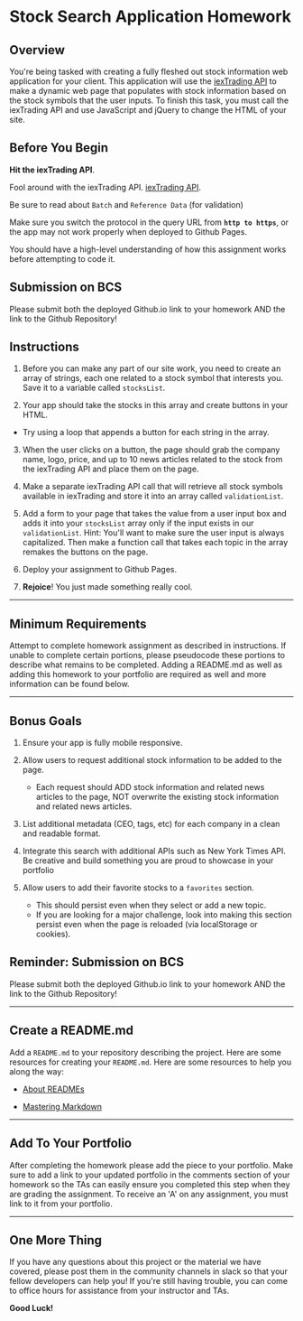 # Stock Search Application Homework

## Overview

You're being tasked with creating a fully fleshed out stock information web application for your client. This application will use the [iexTrading API](https://iextrading.com/developer/docs) to make a dynamic web page that populates with stock information based on the stock symbols that the user inputs. To finish this task, you must call the iexTrading API and use JavaScript and jQuery to change the HTML of your site.

## Before You Begin

**Hit the iexTrading API**.

Fool around with the iexTrading API. [iexTrading API](https://iextrading.com/developer/docs/#stocks).

Be sure to read about `Batch` and `Reference Data` (for validation)
   
Make sure you switch the protocol in the query URL from **`http to https`**, or the app may not work properly when deployed to Github Pages.

You should have a high-level understanding of how this assignment works before attempting to code it.

## Submission on BCS

Please submit both the deployed Github.io link to your homework AND the link to the Github Repository!

## Instructions

1. Before you can make any part of our site work, you need to create an array of strings, each one related to a stock symbol that interests you. Save it to a variable called `stocksList`.

2. Your app should take the stocks in this array and create buttons in your HTML.

* Try using a loop that appends a button for each string in the array.

3. When the user clicks on a button, the page should grab the company name, logo, price, and up to 10 news articles related to the stock from the iexTrading API and place them on the page.

4. Make a separate iexTrading API call that will retrieve all stock symbols available in iexTrading and store it into an array called `validationList`. 

4. Add a form to your page that takes the value from a user input box and adds it into your `stocksList` array only if the input exists in our `validationList`. Hint: You'll want to make sure the user input is always capitalized. Then make a function call that takes each topic in the array remakes the buttons on the page.

5. Deploy your assignment to Github Pages.

6. **Rejoice**! You just made something really cool.

- - -

## Minimum Requirements

Attempt to complete homework assignment as described in instructions. If unable to complete certain portions, please pseudocode these portions to describe what remains to be completed. Adding a README.md as well as adding this homework to your portfolio are required as well and more information can be found below.

- - -

## Bonus Goals

1. Ensure your app is fully mobile responsive.

2. Allow users to request additional stock information to be added to the page.
   * Each request should ADD stock information and related news articles to the page, NOT overwrite the existing stock information and related news articles.

3. List additional metadata (CEO, tags, etc) for each company in a clean and readable format.

4. Integrate this search with additional APIs such as New York Times API. Be creative and build something you are proud to showcase in your portfolio

5. Allow users to add their favorite stocks to a `favorites` section.
   * This should persist even when they select or add a new topic.
   * If you are looking for a major challenge, look into making this section persist even when the page is reloaded (via localStorage or cookies).

## Reminder: Submission on BCS

Please submit both the deployed Github.io link to your homework AND the link to the Github Repository!

- - -

## Create a README.md

Add a `README.md` to your repository describing the project. Here are some resources for creating your `README.md`. Here are some resources to help you along the way:

* [About READMEs](https://help.github.com/articles/about-readmes/)

* [Mastering Markdown](https://guides.github.com/features/mastering-markdown/)

- - -

## Add To Your Portfolio

After completing the homework please add the piece to your portfolio. Make sure to add a link to your updated portfolio in the comments section of your homework so the TAs can easily ensure you completed this step when they are grading the assignment. To receive an 'A' on any assignment, you must link to it from your portfolio.

- - -

## One More Thing

If you have any questions about this project or the material we have covered, please post them in the community channels in slack so that your fellow developers can help you! If you're still having trouble, you can come to office hours for assistance from your instructor and TAs.

**Good Luck!**
